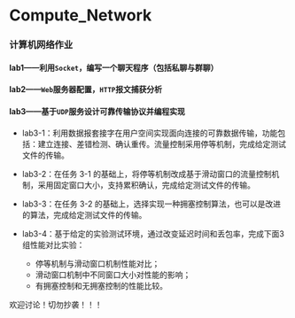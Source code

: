 # Compute_Network  
### 计算机网络作业  

#### lab1——利用`Socket`，编写一个聊天程序（包括私聊与群聊）
#### lab2——`Web`服务器配置，`HTTP`报文捕获分析 
#### lab3——基于`UDP`服务设计可靠传输协议并编程实现 
- lab3-1：利用数据报套接字在用户空间实现面向连接的可靠数据传输，功能包括：建立连接、差错检测、确认重传。流量控制采用停等机制，完成给定测试文件的传输。
- lab3-2：在任务 3-1 的基础上，将停等机制改成基于滑动窗口的流量控制机制，采用固定窗口大小，支持累积确认，完成给定测试文件的传输。
- lab3-3：在任务 3-2 的基础上，选择实现一种拥塞控制算法，也可以是改进的算法，完成给定测试文件的传输。
- lab3-4：基于给定的实验测试环境，通过改变延迟时间和丢包率，完成下面3组性能对比实验：

  - 停等机制与滑动窗口机制性能对比；
  - 滑动窗口机制中不同窗口大小对性能的影响；
  - 有拥塞控制和无拥塞控制的性能比较。

欢迎讨论！切勿抄袭！！！
